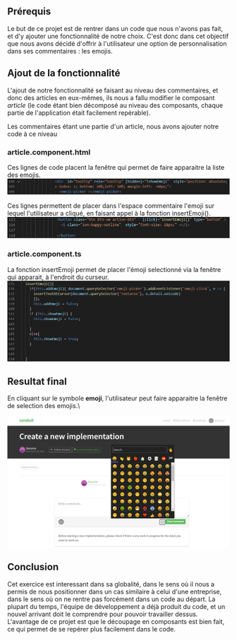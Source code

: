## Prérequis

Le but de ce projet est de rentrer dans un code que nous n'avons pas fait, et d'y ajouter une fonctionnalité de notre choix. C'est donc dans cet objectif que nous avons décidé d'offrir à l'utilisateur une option de personnalisation dans ses commentaires : les emojis.

## Ajout de la fonctionnalité

L'ajout de notre fonctionnalité se faisant au niveau des commentaires, et donc des articles en eux-mêmes, ils nous a fallu modifier le composant *article* (le code étant bien décomposé au niveau des composants, chaque partie de l'application était facilement repérable).

Les commentaires étant une partie d'un article, nous avons ajouter notre code à ce niveau

### article.component.html
Ces lignes de code placent la fenêtre qui permet de faire apparaitre la liste des emojis.\
![Code_1.png](_resources/Code_1.png)

Ces lignes permettent de placer dans l'espace commentaire l'emoji sur lequel l'utilisateur a cliqué, en faisant appel à la fonction insertEmoji().\
![Code_2.png](_resources/Code_2.png)

### article.component.ts
La fonction insertEmoji permet de placer l'émoji selectionné via la fenêtre qui apparait, à l'endroit du curseur.\
![Code_3.png](_resources/Code_3.png)

## Resultat final

En cliquant sur le symbole **emoji**, l'utilisateur peut faire apparaitre la fenêtre de selection des emojis.\

![Appli.png](_resources/Appli.png)

## Conclusion

Cet exercice est interessant dans sa globalité, dans le sens où il nous a permis de nous positionner dans un cas similaire à celui d'une entreprise, dans le sens où on ne rentre pas forcément dans un code au départ. La plupart du temps, l'équipe de développement a déjà produit du code, et un nouvel arrivant doit le comprendre pour pouvoir travailler dessus. L'avantage de ce projet est que le découpage en composants est bien fait, ce qui permet de se repérer plus facilement dans le code.